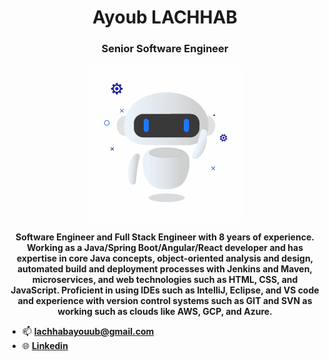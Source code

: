 <h1 align="center">Ayoub LACHHAB</h1>

<h3 align="center">Senior Software Engineer</h3>
<p align= "center"><img src="https://github.com/LACHHABAYOUB/lachhabayoub/blob/main/animation.gif" width="250" height="250"></p>
<p align="center"><strong>Software Engineer and Full Stack Engineer with 8 years of experience. Working as a Java/Spring Boot/Angular/React developer and has expertise in core Java concepts, object-oriented analysis and design, automated build and deployment processes with Jenkins and Maven, microservices, and web technologies such as HTML, CSS, and JavaScript. Proficient in using IDEs such as IntelliJ, Eclipse, and VS code and experience with version control systems such as GIT and SVN as working such as clouds like AWS, GCP, and Azure.</strong></p>


- 📫 **lachhabayouub@gmail.com**
- 🌐 **[Linkedin](https://www.linkedin.com/in/lachhabayoub/)**
